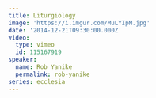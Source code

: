 ```yaml
---
title: Liturgiology
image: 'https://i.imgur.com/MuLYIpM.jpg'
date: '2014-12-21T09:30:00.000Z'
video:
  type: vimeo
  id: 115167919
speaker:
  name: Rob Yanike
  permalink: rob-yanike
series: ecclesia
---
```


